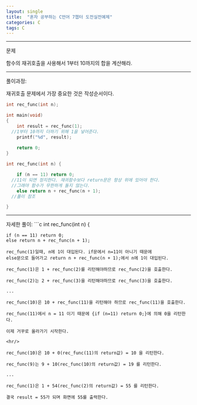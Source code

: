 ```yaml
---
layout: single
title:  "혼자 공부하는 C언어 7챕터 도전실전예제"
categories: C
tags: C
---
```



<hr/>
문제

함수의 재귀호출을 사용해서 1부터 10까지의 합을 계산해라.

<hr/>
풀이과정:

재귀호출 문제에서 가장 중요한 것은 작성순서이다.

```c
int rec_func(int n);

int main(void) 
{
	int result = rec_func(1);
  //1부터 10까지 더하기 위해 1을 넣어준다.
	printf("%d", result);
	
	return 0;
}

int rec_func(int n) {

	if (n == 11) return 0;
  //11이 되면 정지한다. 재귀함수보다 return문은 항상 위에 있어야 한다.
  //그래야 함수가 무한하게 돌지 않는다.
	else return n + rec_func(n + 1);
  //풀이 참조

}
```

<hr/>
자세한 풀이:
```c
int rec_func(int n) {

	if (n == 11) return 0;
	else return n + rec_func(n + 1);
```
rec_func(1)일때, n에 1이 대입된다. if문에서 n=11이 아니기 때문에
else문으로 들어가고 return n + rec_func(n + 1);에서 n에 1이 대입된다.

rec_func(1)은 1 + rec_func(2)를 리턴해야하므로 rec_func(2)을 호출한다.

rec_func(2)는 2 + rec_func(3)을 리턴해야하므로 rec_func(3)을 호출한다.

...

rec_func(10)은 10 + rec_func(11)을 리턴해야 하므로 rec_func(11)을 호출한다.

rec_func(11)에서 n = 11 이기 때문에 {if (n=11) return 0;}에 의해 0을 리턴한다.

이제 거꾸로 올라가기 시작한다.

<hr/>

rec_func(10)은 10 + 0(rec_func(11)의 return값) = 10 을 리턴한다.

rec_func(9)는 9 + 10(rec_func(10)의 return값) = 19 를 리턴한다.

...

rec_func(1)은 1 + 54(rec_func(2)의 return값) = 55 를 리턴한다.

결국 result = 55가 되며 화면에 55를 출력한다.
